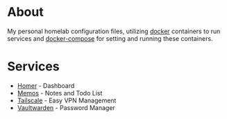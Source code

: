 # About

My personal homelab configuration files, utilizing [docker](https://www.docker.com/) containers to run services and [docker-compose](https://github.com/docker/compose) for setting and running these containers.

# Services

- [Homer](https://github.com/bastienwirtz/homer) - Dashboard
- [Memos](https://github.com/usememos/memos) - Notes and Todo List
- [Tailscale](https://github.com/tailscale/tailscale) - Easy VPN Management
- [Vaultwarden](https://github.com/dani-garcia/vaultwarden) - Password Manager

